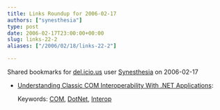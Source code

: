 ```yaml
---
title: Links Roundup for 2006-02-17
authors: ["synesthesia"]
type: post
date: 2006-02-17T23:00:00+00:00
slug: links-22-2 
aliases: ["/2006/02/18/links-22-2"]

---
```

Shared bookmarks for [del.icio.us][1] user  [Synesthesia][2] on 2006-02-17

  * [Understanding Classic COM Interoperability With .NET Applications][3]:
  
       
    Keywords: [COM][4], [DotNet][5], [Interop][6]

 [1]: https://del.icio.us/
 [2]: https://del.icio.us/synesthesia
 [3]: https://www.codeproject.com/dotnet/cominterop.asp "https://www.codeproject.com/dotnet/cominterop.asp"
 [4]: https://del.icio.us/synesthesia/COM
 [5]: https://del.icio.us/synesthesia/DotNet
 [6]: https://del.icio.us/synesthesia/Interop